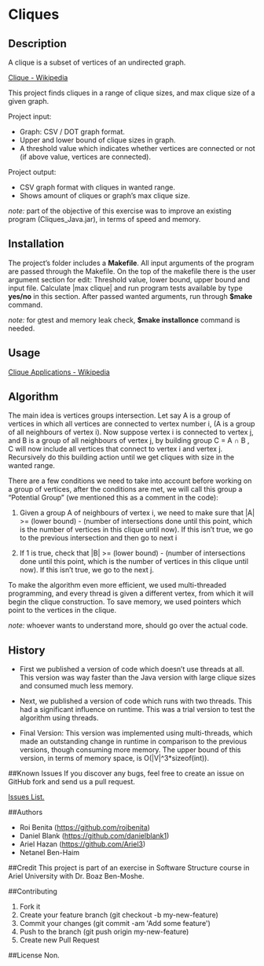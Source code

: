# Cliques
## Description
A clique is a subset of vertices of an undirected graph.

[Clique - Wikipedia](https://en.wikipedia.org/wiki/Clique_(graph_theory))

This project finds cliques in a range of clique sizes, and max clique size of a given graph.

Project input: 
- Graph: CSV / DOT graph format.
- Upper and lower bound of clique sizes in graph.
- A threshold value which indicates whether vertices are connected or not (if above value, vertices are connected).

Project output:
- CSV graph format with cliques in wanted range.
- Shows amount of cliques or graph’s max clique size.


*note:* 
part of the objective of this exercise was to improve an existing program (Cliques_Java.jar), in terms of speed and memory.

## Installation
The project’s folder includes a **Makefile**. All input arguments of the program are passed through the Makefile.
On the top of the makefile there is the user argument section for edit: Threshold value, lower bound, upper bound and input file. 
Calculate |max clique| and run program tests available by type **yes/no** in this section. 
After passed wanted arguments, run through **$make** command.

*note:* for gtest and memory leak check, **$make installonce** command is needed.

## Usage
[Clique Applications - Wikipedia](https://en.wikipedia.org/wiki/Clique_(graph_theory)#Applications)

## Algorithm
The main idea is vertices groups intersection. 
Let say A is a group of vertices in which all vertices are connected to vertex number i, (A is a group of all neighbours of vertex i). 
Now suppose vertex i is connected to vertex j, and B is a group of all neighbours of vertex j, by building group C =  A ∩ B ,
C will now include all vertices that connect to vertex i and vertex j. 
Recursively do this building action until we get cliques with size in the wanted range.

There are a few conditions we need to take into account before working on a group of vertices, after the conditions are met, 
we will call this group a “Potential Group” (we mentioned this as a comment in the code):

1. Given a group A of neighbours of vertex i, we need to make sure that 
|A|  >= (lower bound) - (number of intersections done until this point, which is the number of vertices in this clique until now).
If this isn’t true, we go to the previous intersection and then go to next i

2. If 1 is true, check that |B|  >= (lower bound) - (number of intersections done until this point, which is the number of vertices in this clique until now).
If this isn’t true, we go to the next j.

To make the algorithm even more efficient, we used multi-threaded programming, and every thread is given a different vertex, from which it will begin the clique construction.
To save memory, we used pointers which point to the vertices in the clique.

*note:* whoever wants to understand more, should go over the actual code.

## History
- First we published a version of code which doesn’t use threads at all. This version was way faster than the Java version with large clique sizes and consumed much less memory.

- Next, we published a version of code which runs with two threads. This had a significant influence on runtime. This was a trial version to test the algorithm using threads.

- Final Version: This version was implemented using multi-threads, which made an outstanding change in runtime in comparison to the previous versions, though consuming more memory.
The upper bound of this version, in terms of memory space, is O(|V|^3*sizeof(int)).

##Known Issues
If you discover any bugs, feel free to create an issue on GitHub fork and send us a pull request.

[Issues List.](https://github.com/roibenita/cliques/issues)

##Authors
- Roi Benita (https://github.com/roibenita)
- Daniel Blank (https://github.com/danielblank1)
- Ariel Hazan (https://github.com/Ariel3)
- Netanel Ben-Haim

##Credit
This project is part of an exercise in Software Structure course in Ariel University with Dr. Boaz Ben-Moshe.

##Contributing
1. Fork it
2. Create your feature branch (git checkout -b my-new-feature)
3. Commit your changes (git commit -am 'Add some feature')
4. Push to the branch (git push origin my-new-feature)
5. Create new Pull Request

##License
Non.






